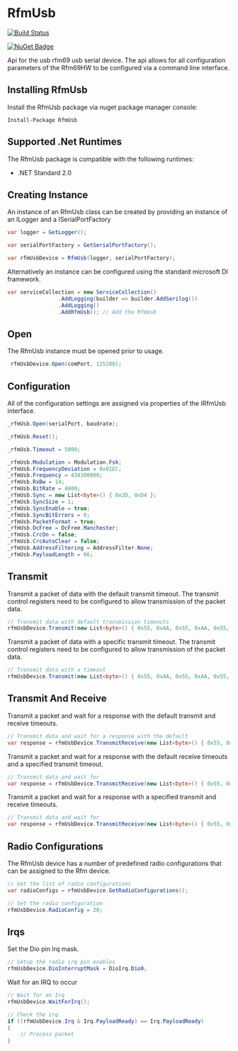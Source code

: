 # RfmUsb

[![Build Status](https://dev.azure.com/DerekGn/GitHub/_apis/build/status/DerekGn.RfmUsb.Net?branchName=main)](https://dev.azure.com/DerekGn/GitHub/_build/latest?definitionId=3&branchName=main)

[![NuGet Badge](https://buildstats.info/nuget/RfmUsb)](https://www.nuget.org/packages/RfmUsb/)

Api for the usb rfm69 usb serial device. The api allows for all configuration parameters of the Rfm69HW to be configured via a command line interface.

## Installing RfmUsb

Install the RfmUsb package via nuget package manager console:

```
Install-Package RfmUsb
```

## Supported .Net Runtimes

The RfmUsb package is compatible with the following runtimes:

* .NET Standard 2.0

## Creating Instance

An instance of an RfmUsb class can be created by providing an instance of an ILogger and a ISerialPortFactory

```csharp
var logger = GetLogger();

var serialPortFactory = GetSerialPortFactory();

var rfmUsbDevice = RfmUsb(logger, serialPortFactory);
```

Alternatively an instance can be configured using the standard microsoft DI framework.

```csharp
var serviceCollection = new ServiceCollection()
                .AddLogging(builder => builder.AddSerilog())
                .AddLogging()
                .AddRfmUsb(); // Add the RfmUsb
```

## Open

The RfmUsb instance must be opened prior to usage.

```csharp
 rfmUsbDevice.Open(comPort, 115200);
```

## Configuration

All of the configuration settings are assigned via properties of the IRfmUsb interface.

```csharp
_rfmUsb.Open(serialPort, baudrate);

_rfmUsb.Reset();

_rfmUsb.Timeout = 5000;

_rfmUsb.Modulation = Modulation.Fsk;
_rfmUsb.FrequencyDeviation = 0x01EC;
_rfmUsb.Frequency = 434300000;
_rfmUsb.RxBw = 14;
_rfmUsb.BitRate = 4800;
_rfmUsb.Sync = new List<byte>() { 0x2D, 0xD4 };
_rfmUsb.SyncSize = 1;
_rfmUsb.SyncEnable = true;
_rfmUsb.SyncBitErrors = 0;
_rfmUsb.PacketFormat = true;
_rfmUsb.DcFree = DcFree.Manchester;
_rfmUsb.CrcOn = false;
_rfmUsb.CrcAutoClear = false;
_rfmUsb.AddressFiltering = AddressFilter.None;
_rfmUsb.PayloadLength = 66;
```

## Transmit

Transmit a packet of data with the default transmit timeout. The transmit control registers need to be configured to allow transmission of the packet data.

```csharp
// Transmit data with default transmission timeouts
rfmUsbDevice.Transmit(new List<byte>() { 0x55, 0xAA, 0x55, 0xAA, 0x55, 0xAA });
```

Transmit a packet of data with a specific transmit timeout. The transmit control registers need to be configured to allow transmission of the packet data.

```csharp
// Transmit data with a timeout
rfmUsbDevice.Transmit(new List<byte>() { 0x55, 0xAA, 0x55, 0xAA, 0x55, 0xAA }, 1000);
```

## Transmit And Receive

Transmit a packet and wait for a response with the default transmit and receive timeouts.

```csharp
// Transmit data and wait for a response with the default 
var response = rfmUsbDevice.TransmitReceive(new List<byte>() { 0x55, 0xAA, 0x55, 0xAA, 0x55, 0xAA });
```

Transmit a packet and wait for a response with the default receive timeouts and a specified transmit timeout.

```csharp
// Transmit data and wait for
var response = rfmUsbDevice.TransmitReceive(new List<byte>() { 0x55, 0xAA, 0x55, 0xAA, 0x55, 0xAA }, 1000);
```

Transmit a packet and wait for a response with a specified transmit and receive timeouts.

```csharp
// Transmit data and wait for
var response = rfmUsbDevice.TransmitReceive(new List<byte>() { 0x55, 0xAA, 0x55, 0xAA, 0x55, 0xAA }, 1000, 1000 );
```

## Radio Configurations

The RfmUsb device has a number of predefined radio configurations that can be assigned to the Rfm device.

```csharp
// Get the list of radio configurations
var radioConfigs = rfmUsbDevice.GetRadioConfigurations();
```

```csharp
// Set the radio configuration
rfmUsbDevice.RadioConfig = 20;
```

## Irqs

Set the Dio pin Irq mask.

```csharp
// Setup the radio irq pin enables
rfmUsbDevice.DioInterruptMask = DioIrq.Dio0;
```

Wait for an IRQ to occur

```csharp
// Wait for an Irq
rfmUsbDevice.WaitForIrq();

// Check the irq
if ((rfmUsbDevice.Irq & Irq.PayloadReady) == Irq.PayloadReady)
{
    // Process packet
}
```

